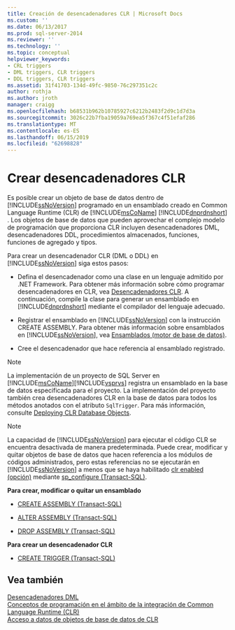 ```yaml
---
title: Creación de desencadenadores CLR | Microsoft Docs
ms.custom: ''
ms.date: 06/13/2017
ms.prod: sql-server-2014
ms.reviewer: ''
ms.technology: ''
ms.topic: conceptual
helpviewer_keywords:
- CRL triggers
- DML triggers, CLR triggers
- DDL triggers, CLR triggers
ms.assetid: 31f41703-134d-49fc-9850-76c297351c2c
author: rothja
ms.author: jroth
manager: craigg
ms.openlocfilehash: b68531b962b10785927c6212b2483f2d9c1d7d3a
ms.sourcegitcommit: 3026c22b7fba19059a769ea5f367c4f51efaf286
ms.translationtype: MT
ms.contentlocale: es-ES
ms.lasthandoff: 06/15/2019
ms.locfileid: "62698828"
---
```

# <a name="create-clr-triggers"></a>Crear desencadenadores CLR
  Es posible crear un objeto de base de datos dentro de [!INCLUDE[ssNoVersion](../../includes/ssnoversion-md.md)] programado en un ensamblado creado en Common Language Runtime (CLR) de [!INCLUDE[msCoName](../../includes/msconame-md.md)] [!INCLUDE[dnprdnshort](../../includes/dnprdnshort-md.md)] . Los objetos de base de datos que pueden aprovechar el complejo modelo de programación que proporciona CLR incluyen desencadenadores DML, desencadenadores DDL, procedimientos almacenados, funciones, funciones de agregado y tipos.  
  
 Para crear un desencadenador CLR (DML o DDL) en [!INCLUDE[ssNoVersion](../../includes/ssnoversion-md.md)] siga estos pasos:  
  
-   Defina el desencadenador como una clase en un lenguaje admitido por .NET Framework. Para obtener más información sobre cómo programar desencadenadores en CLR, vea [Desencadenadores CLR](../../database-engine/dev-guide/clr-triggers.md). A continuación, compile la clase para generar un ensamblado en [!INCLUDE[dnprdnshort](../../includes/dnprdnshort-md.md)] mediante el compilador del lenguaje adecuado.  
  
-   Registrar el ensamblado en [!INCLUDE[ssNoVersion](../../includes/ssnoversion-md.md)] con la instrucción CREATE ASSEMBLY. Para obtener más información sobre ensamblados en [!INCLUDE[ssNoVersion](../../includes/ssnoversion-md.md)], vea [Ensamblados &#40;motor de base de datos&#41;](../clr-integration/assemblies-database-engine.md).  
  
-   Cree el desencadenador que hace referencia al ensamblado registrado.  
  
> [!NOTE]  
>  La implementación de un proyecto de SQL Server en [!INCLUDE[msCoName](../../includes/msconame-md.md)][!INCLUDE[vsprvs](../../includes/vsprvs-md.md)] registra un ensamblado en la base de datos especificada para el proyecto. La implementación del proyecto también crea desencadenadores CLR en la base de datos para todos los métodos anotados con el atributo `SqlTrigger`. Para más información, consulte [Deploying CLR Database Objects](../clr-integration/deploying-clr-database-objects.md).  
  
> [!NOTE]  
>  La capacidad de [!INCLUDE[ssNoVersion](../../includes/ssnoversion-md.md)] para ejecutar el código CLR se encuentra desactivada de manera predeterminada. Puede crear, modificar y quitar objetos de base de datos que hacen referencia a los módulos de códigos administrados, pero estas referencias no se ejecutarán en [!INCLUDE[ssNoVersion](../../includes/ssnoversion-md.md)] a menos que se haya habilitado [clr enabled (opción)](../../database-engine/configure-windows/clr-enabled-server-configuration-option.md) mediante [sp_configure (Transact-SQL)](/sql/relational-databases/system-stored-procedures/sp-configure-transact-sql).  
  
 **Para crear, modificar o quitar un ensamblado**  
  
-   [CREATE ASSEMBLY &#40;Transact-SQL&#41;](/sql/t-sql/statements/create-assembly-transact-sql)  
  
-   [ALTER ASSEMBLY &#40;Transact-SQL&#41;](/sql/t-sql/statements/alter-assembly-transact-sql)  
  
-   [DROP ASSEMBLY &#40;Transact-SQL&#41;](/sql/t-sql/statements/drop-assembly-transact-sql)  
  
 **Para crear un desencadenador CLR**  
  
-   [CREATE TRIGGER &#40;Transact-SQL&#41;](/sql/t-sql/statements/create-trigger-transact-sql)  
  
## <a name="see-also"></a>Vea también  
 [Desencadenadores DML](dml-triggers.md)   
 [Conceptos de programación en el ámbito de la integración de Common Language Runtime &#40;CLR&#41;](../clr-integration/common-language-runtime-clr-integration-programming-concepts.md)   
 [Acceso a datos de objetos de base de datos de CLR](../clr-integration/data-access/data-access-from-clr-database-objects.md)  
  
  
